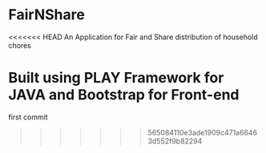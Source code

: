 FairNShare
==========

<<<<<<< HEAD
An Application for Fair and Share distribution of household chores


Built using PLAY Framework for JAVA and Bootstrap for Front-end
=======
first commit

>>>>>>> 565084110e3ade1909c471a66463d552f9b82294
